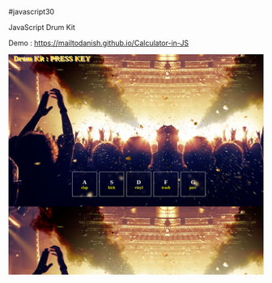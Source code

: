 #javascript30

JavaScript Drum Kit


Demo : <https://mailtodanish.github.io/Calculator-in-JS>

![alt text](/static/Screenshot.png)

